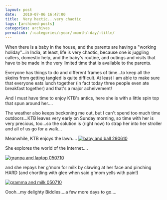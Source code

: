 ```yaml
---
layout: post
date:	2010-07-06 16:47:00
title:  Very hectic...very chaotic
tags: [archived-posts]
categories: archives
permalink: /:categories/:year/:month/:day/:title/
---
```

When there is a baby in the house, and the parents are having a "working holiday"...in India, at least, life is very chaotic, because one is juggling callers, domestic help, and the baby's routine, and  outings and visits that have to be made in the very limited time that is available to the parents.

Everyone has things to do and different frames of time...to keep all the skeins from getting tangled is quite difficult. At least I am able to make sure that everyone eats lunch together (in fact today three people even ate breakfast together) and that's a major acheivement!

And I must have time to enjoy KTB's antics, here she is with a little spin top that spun around her....

<lj-embed id="357"/>

<lj-cut text="Biddles everywhere....">


The weather also keeps beckoning me out, but I can't spend too much time outdoors...KTB leaves very early on Sunday morning, so time with her is very precious, too...so the solution is (right now) to strap her into her stroller and all of us go for a walk... 

Meanwhile, KTB enjoys the lawn....
<a href="http://s967.photobucket.com/albums/ae160/pedoral/?action=view&amp;current=IMG_6845.jpg" target="_blank"><img src="http://i967.photobucket.com/albums/ae160/pedoral/IMG_6845.jpg" border="0" alt="baby and ball 290610"></a>


She explores the world of the Internet....

<a href="http://s967.photobucket.com/albums/ae160/pedoral/?action=view&amp;current=IMG_7286.jpg" target="_blank"><img src="http://i967.photobucket.com/albums/ae160/pedoral/IMG_7286.jpg" border="0" alt="granpa and laptop 050710"></a>

and she repays her g'mom for milk by clawing at her face and pinching HARD (and chortling with glee when said g'mom yells with pain!)


<a href="http://s967.photobucket.com/albums/ae160/pedoral/?action=view&amp;current=IMG_7267.jpg" target="_blank"><img src="http://i967.photobucket.com/albums/ae160/pedoral/IMG_7267.jpg" border="0" alt="gramma and milk 050710"></a>

</lj-cut>

Oooh...my delighty Biddles....a few more days to go....
